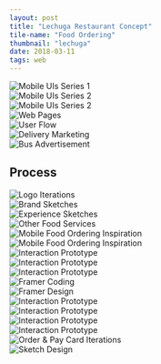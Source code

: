 ```yaml
---
layout: post
title: "Lechuga Restaurant Concept"
tile-name: "Food Ordering"
thumbnail: "lechuga"
date: 2018-03-11
tags: web
---
```


<div class="image-container"><img src="../img/lechuga/ui1.png" alt="Mobile UIs Series 1"/></div>

<div class="image-container"><img src="../img/lechuga/ui2.png" alt="Mobile UIs Series 2"/></div>
<div class="image-container"><img src="../img/lechuga/ui3.png" alt="Mobile UIs Series 2"/></div>
<div class="image-container"><img src="../img/lechuga/webscreens.png" alt="Web Pages"/></div>
<div class="image-container"><img src="../img/lechuga/userflowmap.png" alt="User Flow"/></div>
<div class="image-container"><img src="../img/lechuga/deliverymarketing.png" alt="Delivery Marketing"/></div>
<div class="image-container"><img src="../img/lechuga/busad.png" alt="Bus Advertisement"/></div>

## Process

<div class="image-container"><img src="../img/lechuga/logoiterations.svg" alt="Logo Iterations"/></div>
<div class="image-container"><img src="../img/lechuga/brandingsketches.png" alt="Brand Sketches"/></div>
<div class="image-container"><img src="../img/lechuga/appsketches.png" alt="Experience Sketches"/></div>
<div class="image-container"><img src="../img/lechuga/competitiveaudit.png" alt="Other Food Services"/></div>
<div class="image-container"><img src="../img/lechuga/inspiration1.png" alt="Mobile Food Ordering Inspiration"/></div>
<div class="image-container"><img src="../img/lechuga/inspiration2.png" alt="Mobile Food Ordering Inspiration"/></div>

<div class="grid-x grid-padding-x grid-margin-y">
  <div class="medium-4 cell"><img src="../img/lechuga/tileheart.gif" alt="Interaction Prototype"/></div>
  <div class="medium-4 cell"><img src="../img/lechuga/tileexpand.gif" alt="Interaction Prototype"/></div>
  <div class="medium-4 cell"><img src="../img/lechuga/tilegreen.gif" alt="Interaction Prototype"/></div>
</div>
<div class="image-container"><img src="../img/lechuga/framerplay.png" alt="Framer Coding"/></div>
<div class="image-container"><img src="../img/lechuga/framerdesign.png" alt="Framer Design"/></div>

<div class="grid-x grid-padding-x grid-margin-y">
  <div class="small-6 medium-3 cell"><img src="../img/lechuga/reorderscroll.gif" alt="Interaction Prototype"/></div>
  <div class="small-6 medium-3 cell"><img src="../img/lechuga/itemselect.gif" alt="Interaction Prototype"/></div>
  <div class="small-6 medium-3 cell"><img src="../img/lechuga/addtobag.gif" alt="Interaction Prototype"/></div>
  <div class="small-6 medium-3 cell"><img src="../img/lechuga/mangoexpand.gif" alt="Interaction Prototype"/></div>
</div>

<div class="image-container"><img src="../img/lechuga/orderpayiterations.png" alt="Order & Pay Card Iterations"/></div>

<div class="image-container"><img src="../img/lechuga/sketchdesign.png" alt="Sketch Design"/></div>
